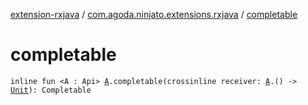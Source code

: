 [extension-rxjava](../index.md) / [com.agoda.ninjato.extensions.rxjava](index.md) / [completable](./completable.md)

# completable

`inline fun <A : Api> `[`A`](completable.md#A)`.completable(crossinline receiver: `[`A`](completable.md#A)`.() -> `[`Unit`](https://kotlinlang.org/api/latest/jvm/stdlib/kotlin/-unit/index.html)`): Completable`